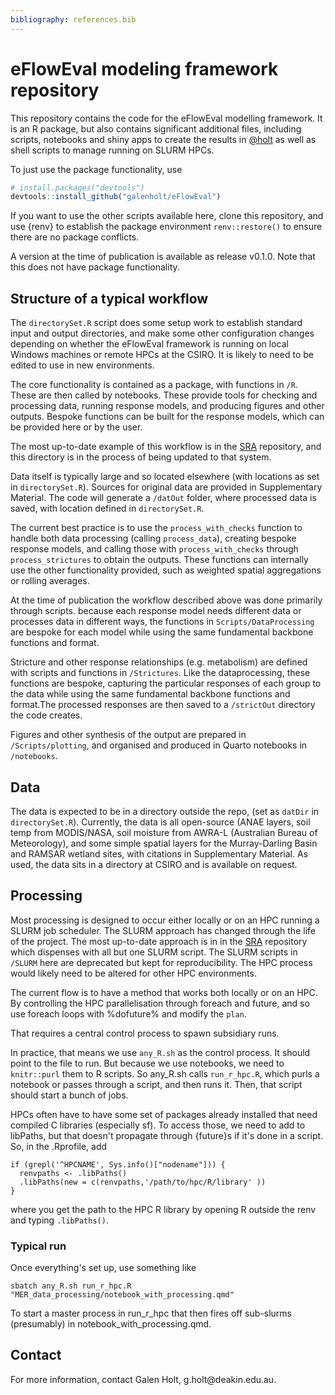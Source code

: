 ```yaml
---
bibliography: references.bib
---
```


# eFlowEval modeling framework repository

This repository contains the code for the eFlowEval modelling framework. It is an R package, but also contains significant additional files, including scripts, notebooks and shiny apps to create the results in [\@holt](https://aus01.safelinks.protection.outlook.com/?url=https%3A%2F%2Fkwnsfk27.r.eu-west-1.awstrack.me%2FL0%2Fhttps%3A%252F%252Fauthors.elsevier.com%252Fsd%252Farticle%252FS0301-4797(24)02040-1%2F1%2F0102019123aeef55-b6f5b297-2e78-4477-8b90-0512da575c95-000000%2Fl-cNxJrDSqYVzHBoQi_zGzhcAAM%3D385&data=05%7C02%7Cg.holt%40deakin.edu.au%7C3d2618fd8713441b515008dcb577db77%7Cd02378ec168846d585401c28b5f470f6%7C0%7C0%7C638584775872420632%7CUnknown%7CTWFpbGZsb3d8eyJWIjoiMC4wLjAwMDAiLCJQIjoiV2luMzIiLCJBTiI6Ik1haWwiLCJXVCI6Mn0%3D%7C0%7C%7C%7C&sdata=ksU4qrR%2B%2FScJ4zqBQ1Q86leuZ%2BtBl4RcinmocoISoPY%3D&reserved=0) as well as shell scripts to manage running on SLURM HPCs.

To just use the package functionality, use

``` r
# install.packages("devtools")
devtools::install_github("galenholt/eFlowEval")
```

If you want to use the other scripts available here, clone this repository, and use {renv} to establish the package environment `renv::restore()` to ensure there are no package conflicts.

A version at the time of publication is available as release v0.1.0. Note that this does not have package functionality.

## Structure of a typical workflow

The `directorySet.R` script does some setup work to establish standard input and output directories, and make some other configuration changes depending on whether the eFlowEval framework is running on local Windows machines or remote HPCs at the CSIRO. It is likely to need to be edited to use in new environments.

The core functionality is contained as a package, with functions in `/R`. These are then called by notebooks. These provide tools for checking and processing data, running response models, and producing figures and other outputs. Bespoke functions can be built for the response models, which can be provided here or by the user.

The most up-to-date example of this workflow is in the [SRA](https://github.com/galenholt/SRA) repository, and this directory is in the process of being updated to that system.

Data itself is typically large and so located elsewhere (with locations as set in `directorySet.R`). Sources for original data are provided in Supplementary Material. The code will generate a `/datOut` folder, where processed data is saved, with location defined in `directorySet.R`.

The current best practice is to use the `process_with_checks` function to handle both data processing (calling `process_data`), creating bespoke response models, and calling those with `process_with_checks` through `process_strictures` to obtain the outputs. These functions can internally use the other functionality provided, such as weighted spatial aggregations or rolling averages.

At the time of publication the workflow described above was done primarily through scripts. because each response model needs different data or processes data in different ways, the functions in `Scripts/DataProcessing` are bespoke for each model while using the same fundamental backbone functions and format.

Stricture and other response relationships (e.g. metabolism) are defined with scripts and functions in `/Strictures`. Like the dataprocessing, these functions are bespoke, capturing the particular responses of each group to the data while using the same fundamental backbone functions and format.The processed responses are then saved to a `/strictOut` directory the code creates.

Figures and other synthesis of the output are prepared in `/Scripts/plotting`, and organised and produced in Quarto notebooks in `/notebooks`.

## Data

The data is expected to be in a directory outside the repo, (set as `datDir` in `directorySet.R`). Currently, the data is all open-source (ANAE layers, soil temp from MODIS/NASA, soil moisture from AWRA-L (Australian Bureau of Meteorology), and some simple spatial layers for the Murray-Darling Basin and RAMSAR wetland sites, with citations in Supplementary Material. As used, the data sits in a directory at CSIRO and is available on request.

## Processing

Most processing is designed to occur either locally or on an HPC running a SLURM job scheduler. The SLURM approach has changed through the life of the project. The most up-to-date approach is in in the [SRA](https://github.com/galenholt/SRA) repository which dispenses with all but one SLURM script. The SLURM scripts in `/SLURM` here are deprecated but kept for reproducibility. The HPC process would likely need to be altered for other HPC environments.

The current flow is to have a method that works both locally or on an HPC. By controlling the HPC parallelisation through foreach and future, and so use foreach loops with %dofuture% and modify the `plan`.

That requires a central control process to spawn subsidiary runs.

In practice, that means we use `any_R.sh` as the control process. It should point to the file to run. But because we use notebooks, we need to `knitr::purl` them to R scripts. So any_R.sh calls `run_r_hpc.R`, which purls a notebook or passes through a script, and then runs it. Then, that script should start a bunch of jobs.

HPCs often have to have some set of packages already installed that need compiled C libraries (especially sf). To access those, we need to add to libPaths, but that doesn't propagate through {future}s if it's done in a script. So, in the .Rprofile, add

```         
if (grepl('^HPCNAME', Sys.info()["nodename"])) {
  renvpaths <- .libPaths()
  .libPaths(new = c(renvpaths,'/path/to/hpc/R/library' ))
}
```

where you get the path to the HPC R library by opening R outside the renv and typing `.libPaths()`.

### Typical run

Once everything's set up, use something like

```         
sbatch any_R.sh run_r_hpc.R "MER_data_processing/notebook_with_processing.qmd"
```

To start a master process in run_r_hpc that then fires off sub-slurms (presumably) in notebook_with_processing.qmd.

## Contact

For more information, contact Galen Holt, g.holt\@deakin.edu.au.
